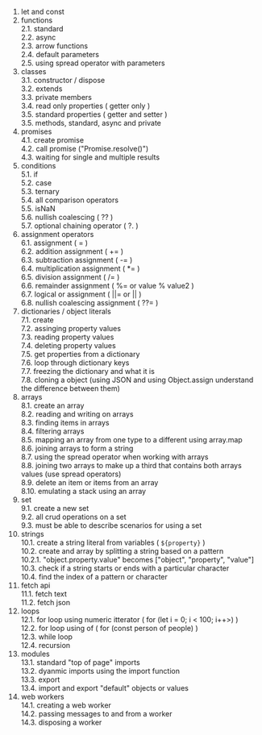 1. let and const  
2. functions  
   2.1. standard  
   2.2. async  
   2.3. arrow functions  
   2.4. default parameters  
   2.5. using spread operator with parameters  
3. classes   
   3.1. constructor / dispose    
   3.2. extends  
   3.3. private members  
   3.4. read only properties ( getter only )  
   3.5. standard properties ( getter and setter )  
   3.5. methods, standard, async and private  
4. promises  
   4.1. create promise  
   4.2. call promise ("Promise.resolve()")  
   4.3. waiting for single and multiple results  
5. conditions  
   5.1. if  
   5.2. case  
   5.3. ternary  
   5.4. all comparison operators  
   5.5. isNaN  
   5.6. nullish coalescing ( ?? )  
   5.7. optional chaining operator ( ?. )  
6. assignment operators  
   6.1. assignment ( = )  
   6.2. addition assignment ( += )  
   6.3. subtraction assignment ( -= )  
   6.4. multiplication assignment ( *= )  
   6.5. division assignment ( /= )  
   6.6. remainder assignment ( %= or value % value2 )   
   6.7. logical or assignment ( ||= or || )  
   6.8. nullish coalescing assignment ( ??= )  
7. dictionaries / object literals  
   7.1. create  
   7.2. assinging property values  
   7.3. reading property values  
   7.4. deleting property values  
   7.5. get properties from a dictionary  
   7.6. loop through dictionary keys  
   7.7. freezing the dictionary and what it is  
   7.8. cloning a object (using JSON and using Object.assign understand the difference between them)  
8. arrays  
   8.1. create an array  
   8.2. reading and writing on arrays  
   8.3. finding items in arrays  
   8.4. filtering arrays  
   8.5. mapping an array from one type to a different using array.map  
   8.6. joining arrays to form a string  
   8.7. using the spread operator when working with arrays  
   8.8. joining two arrays to make up a third that contains both arrays values (use spread operators)  
   8.9. delete an item or items from an array  
   8.10. emulating a stack using an array  
9. set  
   9.1. create a new set  
   9.2. all crud operations on a set  
   9.3. must be able to describe scenarios for using a set  
10. strings  
    10.1. create a string literal from variables ( `${property}` )      
    10.2. create and array by splitting a string based on a pattern  
    10.2.1. "object.property.value" becomes ["object", "property", "value"]  
    10.3. check if a string starts or ends with a particular character  
    10.4. find the index of a pattern or character  
11. fetch api  
    11.1. fetch text  
    11.2. fetch json  
12. loops  
    12.1. for loop using numeric itterator ( for (let i = 0; i < 100; i++>) )  
    12.2. for loop using of ( for (const person of people) )  
    12.3. while loop   
    12.4. recursion  
13. modules  
    13.1. standard "top of page" imports  
    13.2. dyanmic imports using the import function  
    13.3. export  
    13.4. import and export "default" objects or values  
14. web workers  
    14.1. creating a web worker  
    14.2. passing messages to and from a worker  
    14.3. disposing a worker  
 
